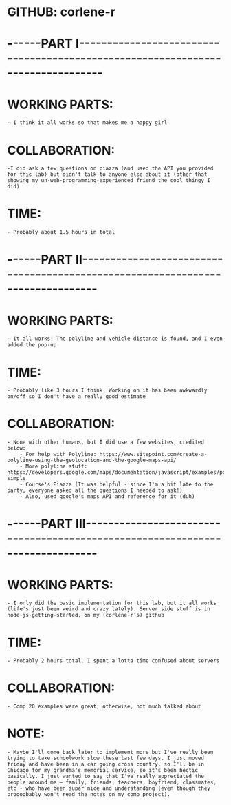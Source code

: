 # GITHUB: corlene-r
#
# ------PART I--------------------------------------------------------------------------------
#
# WORKING PARTS: 
	- I think it all works so that makes me a happy girl
# COLLABORATION: 
	-I did ask a few questions on piazza (and used the API you provided for this lab) but didn't talk to anyone else about it (other that showing my un-web-programming-experienced friend the cool thingy I did)
# TIME: 
	- Probably about 1.5 hours in total
# ------PART II------------------------------------------------------------------------------- 
#
# WORKING PARTS: 
	- It all works! The polyline and vehicle distance is found, and I even added the pop-up
# TIME: 
	- Probably like 3 hours I think. Working on it has been awkwardly on/off so I don't have a really good estimate
# COLLABORATION: 
	- None with other humans, but I did use a few websites, credited below:
    	- For help with Polyline: https://www.sitepoint.com/create-a-polyline-using-the-geolocation-and-the-google-maps-api/ 
    	- More polyline stuff: https://developers.google.com/maps/documentation/javascript/examples/polyline-simple
    	- Course's Piazza (It was helpful - since I'm a bit late to the party, everyone asked all the questions I needed to ask!)
    	- Also, used google's maps API and reference for it (duh)
# ------PART III------------------------------------------------------------------------------
#
# WORKING PARTS:
	- I only did the basic implementation for this lab, but it all works (life's just been weird and crazy lately). Server side stuff is in node-js-getting-started, on my (corlene-r's) github
# TIME:
	- Probably 2 hours total. I spent a lotta time confused about servers
# COLLABORATION: 
	- Comp 20 examples were great; otherwise, not much talked about
# NOTE: 
	- Maybe I'll come back later to implement more but I've really been trying to take schoolwork slow these last few days. I just moved friday and have been in a car going cross country, so I'll be in Chicago for my grandma's memorial service, so it's been hectic basically. I just wanted to say that I've really appreciated the people around me – family, friends, teachers, boyfriend, classmates, etc - who have been super nice and understanding (even though they proooobably won't read the notes on my comp project). 